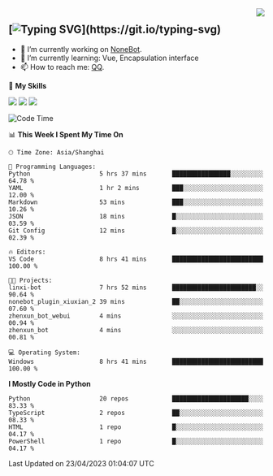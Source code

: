 <a href="#">
  <img align="right" src="https://github-readme-stats.vercel.app/api?username=mute23-code&count_private=true&show_icons=true&bg_color=15,f2f7fd,E0EAFC" />
</a>

[![Typing SVG](https://readme-typing-svg.herokuapp.com?size=25&duration=2500&color=8C43EA&vCenter=true&width=200&height=40&lines=Hi+there+%F0%9F%91%8B%F0%9F%8F%BB;I'm+mute.)](https://git.io/typing-svg)
-----


- 🔭 I’m currently working on [NoneBot](https://github.com/nonebot).
- 🌱 I’m currently learning: Vue, Encapsulation interface
- 📫 How to reach me: [QQ](http://wpa.qq.com/msgrd?v=3&uin=2740324073&site=qq&menu=yes).


🌟 **My Skills** 

![](https://img.shields.io/badge/-Python-3e74a2?style=flat-square&logo=Python&logoColor=fff)
![](https://img.shields.io/badge/-Node.js-339933?style=flat-square&logo=Node.js&logoColor=fff)
![](https://img.shields.io/badge/-Vue-4fc08d?style=flat-square&logo=Vue.js&logoColor=fff)

<!--START_SECTION:waka-->
![Code Time](http://img.shields.io/badge/Code%20Time-110%20hrs%2026%20mins-blue)

📊 **This Week I Spent My Time On** 

```text
🕑︎ Time Zone: Asia/Shanghai

💬 Programming Languages: 
Python                   5 hrs 37 mins       ████████████████░░░░░░░░░   64.78 % 
YAML                     1 hr 2 mins         ███░░░░░░░░░░░░░░░░░░░░░░   12.00 % 
Markdown                 53 mins             ███░░░░░░░░░░░░░░░░░░░░░░   10.26 % 
JSON                     18 mins             █░░░░░░░░░░░░░░░░░░░░░░░░   03.59 % 
Git Config               12 mins             █░░░░░░░░░░░░░░░░░░░░░░░░   02.39 % 

🔥 Editors: 
VS Code                  8 hrs 41 mins       █████████████████████████   100.00 % 

🐱‍💻 Projects: 
linxi-bot                7 hrs 52 mins       ███████████████████████░░   90.64 % 
nonebot_plugin_xiuxian_2 39 mins             ██░░░░░░░░░░░░░░░░░░░░░░░   07.60 % 
zhenxun_bot_webui        4 mins              ░░░░░░░░░░░░░░░░░░░░░░░░░   00.94 % 
zhenxun_bot              4 mins              ░░░░░░░░░░░░░░░░░░░░░░░░░   00.81 % 

💻 Operating System: 
Windows                  8 hrs 41 mins       █████████████████████████   100.00 % 
```

**I Mostly Code in Python** 

```text
Python                   20 repos            █████████████████████░░░░   83.33 % 
TypeScript               2 repos             ██░░░░░░░░░░░░░░░░░░░░░░░   08.33 % 
HTML                     1 repo              █░░░░░░░░░░░░░░░░░░░░░░░░   04.17 % 
PowerShell               1 repo              █░░░░░░░░░░░░░░░░░░░░░░░░   04.17 % 
```




 Last Updated on 23/04/2023 01:04:07 UTC
<!--END_SECTION:waka-->
